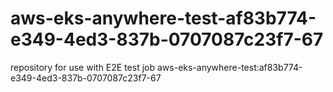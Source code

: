 # aws-eks-anywhere-test-af83b774-e349-4ed3-837b-0707087c23f7-67
repository for use with E2E test job aws-eks-anywhere-test:af83b774-e349-4ed3-837b-0707087c23f7-67
